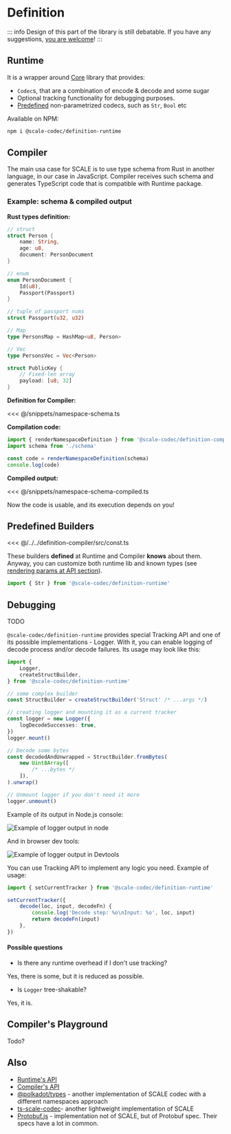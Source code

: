 # Definition

::: info
Design of this part of the library is still debatable. If you have any suggestions, [you are welcome](https://github.com/soramitsu/scale-codec-js-library/issues)!
:::

## Runtime

It is a wrapper around [Core](./core) library that provides:

-   `Codec`s, that are a combination of encode & decode and some sugar
-   Optional tracking functionality for debugging purposes.
-   [Predefined](#predefined-builders) non-parametrized codecs, such as `Str`, `Bool` etc

Available on NPM:

```bash
npm i @scale-codec/definition-runtime
```

## Compiler

The main usa case for SCALE is to use type schema from Rust in another language, in our case in JavaScript. Compiler receives such schema and generates TypeScript code that is compatible with Runtime package.

### Example: schema & compiled output

**Rust types definition:**

```rust
// struct
struct Person {
    name: String,
    age: u8,
    document: PersonDocument
}

// enum
enum PersonDocument {
    Id(u8),
    Passport(Passport)
}

// tuple of passport nums
struct Passport(u32, u32)

// Map
type PersonsMap = HashMap<u8, Person>

// Vec
type PersonsVec = Vec<Person>

struct PublicKey {
    // Fixed-len array
    payload: [u8; 32]
}
```

**Definition for Compiler:**

<<< @/snippets/namespace-schema.ts

**Compilation code:**

```ts
import { renderNamespaceDefinition } from '@scale-codec/definition-compiler'
import schema from './schema'

const code = renderNamespaceDefinition(schema)
console.log(code)
```

**Compiled output:**

<<< @/snippets/namespace-schema-compiled.ts

Now the code is usable, and its execution depends on you!

## Predefined Builders

<<< @/../../definition-compiler/src/const.ts

These builders **defined** at Runtime and Compiler **knows** about them. Anyway, you can customize both runtime lib and known types (see [rendering params at API section](/api/definition-compiler.rendernamespacedefinitionparams.html)).

```ts
import { Str } from '@scale-codec/definition-runtime'
```

## Debugging

TODO

`@scale-codec/definition-runtime` provides special Tracking API and one of its possible implementations - Logger. With it, you can enable logging of decode process and/or decode failures. Its usage may look like this:

```ts
import {
    Logger,
    createStructBuilder,
} from '@scale-codec/definition-runtime'

// some complex builder
const StructBuilder = createStructBuilder('Struct' /* ...args */)

// creating logger and mounting it as a current tracker
const logger = new Logger({
    logDecodeSuccesses: true,
})
logger.mount()

// Decode some bytes
const decodedAndUnwrapped = StructBuilder.fromBytes(
    new Uint8Array([
        /* ...bytes */
    ]),
).unwrap()

// Unmount logger if you don't need it more
logger.unmount()
```

Example of its output in Node.js console:

![Example of logger output in node](/img/logger-node-err.png)

And in browser dev tools:

![Example of logger output in Devtools](/img/logger-devtools-err.png)

You can use Tracking API to implement any logic you need. Example of usage:

```ts
import { setCurrentTracker } from '@scale-codec/definition-runtime'

setCurrentTracker({
    decode(loc, input, decodeFn) {
        console.log('Decode step: %o\nInput: %o', loc, input)
        return decodeFn(input)
    },
})
```

#### Possible questions

-   Is there any runtime overhead if I don't use tracking?

Yes, there is some, but it is reduced as possible.

-   Is `Logger` tree-shakable?

Yes, it is.

## Compiler's Playground

Todo?

## Also

-   [Runtime's API](../api/definition-runtime)
-   [Compiler's API](../api/definition-compiler)
-   [@polkadot/types](https://github.com/polkadot-js/api/tree/master/packages/types) - another implementation of SCALE codec with a different namespaces approach
-   [ts-scale-codec](https://www.npmjs.com/package/@josepot/ts-scale-codec)- another lightweight implementation of SCALE
-   [Protobuf.js](https://protobufjs.github.io/protobuf.js/index.html) - implementation not of SCALE, but of Protobuf spec. Their specs have a lot in common.
